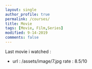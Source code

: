 ```yaml
---
layout: single
author_profile: true
permalink: /courses/
title: Movie
tags: [Movie, Film,Series]
modified: 9-14-2019
comments: false
---
```

Last movie i watched :
- url : /assets/image/7.jpg
rate : 8.5/10
